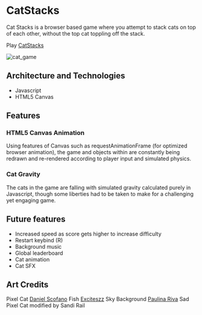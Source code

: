 # CatStacks

Cat Stacks is a browser based game where you attempt to stack cats on top of each other, without the top cat toppling off the stack.

Play [CatStacks](http://catstacks.herokuapp.com)

![cat_game](https://i.imgur.com/tz1gdL9.gif)

## Architecture and Technologies

* Javascript
* HTML5 Canvas

## Features

### HTML5 Canvas Animation

Using features of Canvas such as requestAnimationFrame (for optimized browser animation), the game and objects within are constantly being redrawn and re-rendered according to player input and simulated physics.

### Cat Gravity

The cats in the game are falling with simulated gravity calculated purely in Javascript, though some liberties had to be taken to make for a challenging yet engaging game. 

## Future features

* Increased speed as score gets higher to increase difficulty
* Restart keybind (R)
* Background music
* Global leaderboard
* Cat animation
* Cat SFX


## Art Credits

Pixel Cat [Daniel Scofano](https://www.instagram.com/scofanogd/)
Fish [Exciteszz](https://opengameart.org/users/exciteszz)
Sky Background [Paulina Riva](https://www.patreon.com/paulinariva)
Sad Pixel Cat modified by Sandi Rail
